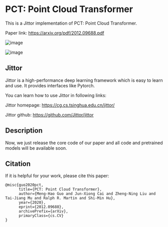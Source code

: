# PCT: Point Cloud Transformer

This is a Jittor implementation of PCT: Point Cloud Transformer.

Paper link: https://arxiv.org/pdf/2012.09688.pdf

![image](https://github.com/MenghaoGuo/PCT/blob/main/imgs/architecture.png)

![image](https://github.com/MenghaoGuo/PCT/blob/main/imgs/attention.png)



## Jittor

Jittor is a  high-performance deep learning framework which is easy to learn and use. It provides interfaces like Pytorch.

You can learn how to use Jittor in following links:

Jittor homepage:  https://cg.cs.tsinghua.edu.cn/jittor/

Jittor github:  https://github.com/Jittor/jittor

## Description


Now, we just release the core code of our paper and all code and pretrained models will be available soon.

## Citation

If it is helpful for your work, please cite this paper:
```
@misc{guo2020pct,
      title={PCT: Point Cloud Transformer}, 
      author={Meng-Hao Guo and Jun-Xiong Cai and Zheng-Ning Liu and Tai-Jiang Mu and Ralph R. Martin and Shi-Min Hu},
      year={2020},
      eprint={2012.09688},
      archivePrefix={arXiv},
      primaryClass={cs.CV}
}
```
